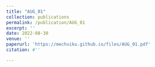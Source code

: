 ```yaml
---
title: "AUG_01"
collection: publications
permalink: /publication/AUG_01
excerpt: ''
date: 2022-08-30
venue: ''
paperurl: 'https://mechviku.github.io/files/AUG_01.pdf'
citation: #''

---
```


[Download paper here]: (https://mechviku.github.io/files/AUG_01.pdf)






